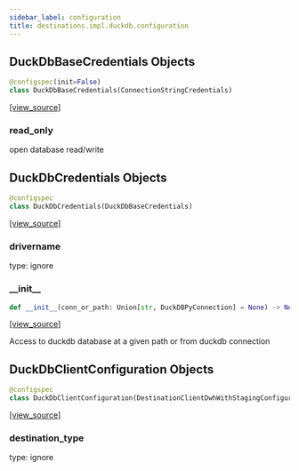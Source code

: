 ```yaml
---
sidebar_label: configuration
title: destinations.impl.duckdb.configuration
---
```


## DuckDbBaseCredentials Objects

```python
@configspec(init=False)
class DuckDbBaseCredentials(ConnectionStringCredentials)
```

[[view_source]](https://github.com/dlt-hub/dlt/blob/e9c9ecfa8a644fdb516dd74aabca3bf75bafb154/dlt/destinations/impl/duckdb/configuration.py#L27)

### read\_only

open database read/write

## DuckDbCredentials Objects

```python
@configspec
class DuckDbCredentials(DuckDbBaseCredentials)
```

[[view_source]](https://github.com/dlt-hub/dlt/blob/e9c9ecfa8a644fdb516dd74aabca3bf75bafb154/dlt/destinations/impl/duckdb/configuration.py#L108)

### drivername

type: ignore

### \_\_init\_\_

```python
def __init__(conn_or_path: Union[str, DuckDBPyConnection] = None) -> None
```

[[view_source]](https://github.com/dlt-hub/dlt/blob/e9c9ecfa8a644fdb516dd74aabca3bf75bafb154/dlt/destinations/impl/duckdb/configuration.py#L210)

Access to duckdb database at a given path or from duckdb connection

## DuckDbClientConfiguration Objects

```python
@configspec
class DuckDbClientConfiguration(DestinationClientDwhWithStagingConfiguration)
```

[[view_source]](https://github.com/dlt-hub/dlt/blob/e9c9ecfa8a644fdb516dd74aabca3bf75bafb154/dlt/destinations/impl/duckdb/configuration.py#L216)

### destination\_type

type: ignore

